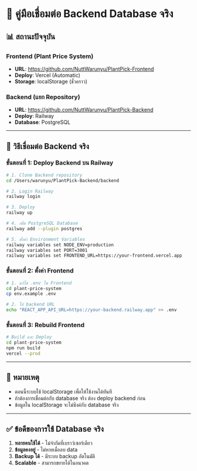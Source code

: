 # 🔗 คู่มือเชื่อมต่อ Backend Database จริง

## 📊 สถานะปัจจุบัน

### Frontend (Plant Price System)
- **URL**: https://github.com/NuttWarunyu/PlantPick-Frontend  
- **Deploy**: Vercel (Automatic)
- **Storage**: localStorage (ชั่วคราว)

### Backend (แยก Repository)
- **URL**: https://github.com/NuttWarunyu/PlantPick-Backend
- **Deploy**: Railway
- **Database**: PostgreSQL

---

## 🚀 วิธีเชื่อมต่อ Backend จริง

### ขั้นตอนที่ 1: Deploy Backend บน Railway

```bash
# 1. Clone Backend repository
cd /Users/warunyu/PlantPick-Backend/backend

# 2. Login Railway
railway login

# 3. Deploy
railway up

# 4. เพิ่ม PostgreSQL Database
railway add --plugin postgres

# 5. ตั้งค่า Environment Variables
railway variables set NODE_ENV=production
railway variables set PORT=3001
railway variables set FRONTEND_URL=https://your-frontend.vercel.app
```

### ขั้นตอนที่ 2: ตั้งค่า Frontend

```bash
# 1. แก้ไข .env ใน Frontend
cd plant-price-system
cp env.example .env

# 2. ใส่ backend URL
echo "REACT_APP_API_URL=https://your-backend.railway.app" >> .env
```

### ขั้นตอนที่ 3: Rebuild Frontend

```bash
# Build และ Deploy
cd plant-price-system
npm run build
vercel --prod
```

---

## 📝 หมายเหตุ

- ตอนนี้ระบบใช้ localStorage เพื่อให้ใช้งานได้ทันที
- ถ้าต้องการเชื่อมต่อกับ database จริง ต้อง deploy backend ก่อน
- ข้อมูลใน localStorage จะไม่ซิงค์กับ database จริง

---

## ✅ ข้อดีของการใช้ Database จริง

1. **หลายคนใช้ได้** - ไม่จำกัดที่เบราว์เซอร์เดียว
2. **ข้อมูลคงอยู่** - ไม่หายเมื่อลบ data
3. **Backup ได้** - มีระบบ backup อัตโนมัติ
4. **Scalable** - สามารถขยายได้ในอนาคต

